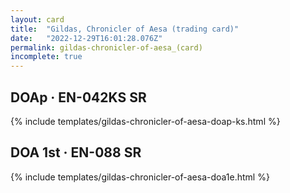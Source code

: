 ```yaml
---
layout: card
title:  "Gildas, Chronicler of Aesa (trading card)"
date:   "2022-12-29T16:01:28.076Z"
permalink: gildas-chronicler-of-aesa_(card)
incomplete: true
---
```


## DOAp &middot; EN-042KS SR

{% include templates/gildas-chronicler-of-aesa-doap-ks.html %}


## DOA 1st &middot; EN-088 SR

{% include templates/gildas-chronicler-of-aesa-doa1e.html %}
